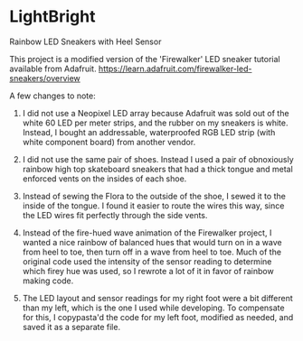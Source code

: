 LightBright
===========

Rainbow LED Sneakers with Heel Sensor


This project is a modified version of the 'Firewalker' LED sneaker tutorial available from Adafruit. https://learn.adafruit.com/firewalker-led-sneakers/overview

A few changes to note:

1) I did not use a Neopixel LED array because Adafruit was sold out of the white 60 LED per meter strips, and the rubber on my sneakers is white. Instead, I bought an addressable, waterproofed RGB LED strip (with white component board) from another vendor.

2) I did not use the same pair of shoes. Instead I used a pair of obnoxiously rainbow high top skateboard sneakers that had a thick tongue and metal enforced vents on the insides of each shoe.

3) Instead of sewing the Flora to the outside of the shoe, I sewed it to the inside of the tongue. I found it easier to route the wires this way, since the LED wires fit perfectly through the side vents.

4) Instead of the fire-hued wave animation of the Firewalker project, I wanted a nice rainbow of balanced hues that would turn on in a wave from heel to toe, then turn off in a wave from heel to toe. Much of the original code used the intensity of the sensor reading to determine which firey hue was used, so I rewrote a lot of it in favor of rainbow making code.

5) The LED layout and sensor readings for my right foot were a bit different than my left, which is the one I used while developing. To compensate for this, I copypasta'd the code for my left foot, modified as needed, and saved it as a separate file.

